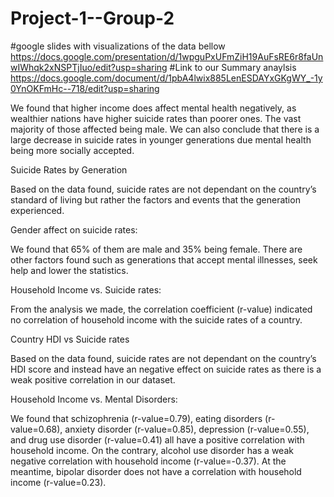 # Project-1--Group-2
#google slides with visualizations of the data bellow
https://docs.google.com/presentation/d/1wpguPxUFmZiH19AuFsRE6r8faUnwIWhqk2xNSPTjIuo/edit?usp=sharing
#Link to our Summary anaylsis
https://docs.google.com/document/d/1pbA4lwix885LenESDAYxGKgWY_-1y0YnOKFmHc--718/edit?usp=sharing

We found that higher income does affect mental health negatively, as wealthier nations have higher suicide rates than poorer ones. The vast majority of those affected being male. We can also conclude that there is a large decrease in suicide rates in younger generations due mental health being more socially accepted. 


Suicide Rates by Generation

Based on the data found, suicide rates are not dependant on the country’s standard of living but rather the factors and events that the generation experienced.

Gender affect on suicide rates:

We found that 65% of them are male and 35% being female. There are other factors found such as generations that accept mental illnesses, seek help and lower the statistics.

Household Income vs. Suicide rates: 

From the analysis we made,  the correlation coefficient (r-value) indicated no correlation of household income with the suicide rates of a country.

Country HDI vs Suicide rates

Based on the data found, suicide rates are not dependant on the country’s HDI score and instead have an negative effect on suicide rates as there is a weak positive correlation in our dataset.

Household Income vs. Mental Disorders:

We found that schizophrenia (r-value=0.79), eating disorders (r-value=0.68), anxiety disorder (r-value=0.85), depression (r-value=0.55), and drug use disorder (r-value=0.41) all have a positive correlation with household income. On the contrary, alcohol use disorder has a weak negative correlation with household income (r-value=-0.37). At the meantime, bipolar disorder does not have a correlation with household income (r-value=0.23).
